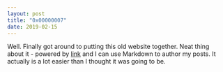 ```yaml
---
layout: post
title: "0x00000007"
date: 2019-02-15
---
```


Well. Finally got around to putting this old website together. Neat thing about it - powered by [link](http://jekyllrb.com) and I can use Markdown to author my posts. It actually is a lot easier than I thought it was going to be.
